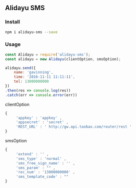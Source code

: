 Alidayu SMS
---

### Install
```sh
npm i alidayu-sms --save
```

### Usage
```js
const Alidayu = require('alidayu-sms');
const alidayu = new Alidayu(clientOption, smsOption);

alidayu.send({
    name: 'gavinning',
    time: '2016-11-11 11:11:11',
    tel: 13000000000
})
.then(res => console.log(res))
.catch(err => console.error(err))
```

clientOption
```js
{
     'appkey' : 'appkey' ,
     'appsecret' : 'secret' ,
     'REST_URL' : ' http://gw.api.taobao.com/router/rest '
}
```

smsOption
```js
{
     'extend' : '' ,
     'sms_type' : 'normal' ,
     'sms_free_sign_name' : '' ,
     'sms_param' : "" ,
     'rec_num' : '13000000000' ,
     'sms_template_code' : ""
}
```
